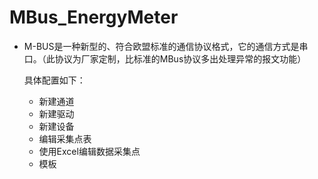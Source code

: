 # MBus_EnergyMeter

- M-BUS是一种新型的、符合欧盟标准的通信协议格式，它的通信方式是串口。（此协议为厂家定制，比标准的MBus协议多出处理异常的报文功能）

  具体配置如下：

  - 新建通道
  - 新建驱动
  - 新建设备
  - 编辑采集点表
  - 使用Excel编辑数据采集点
  - 模板